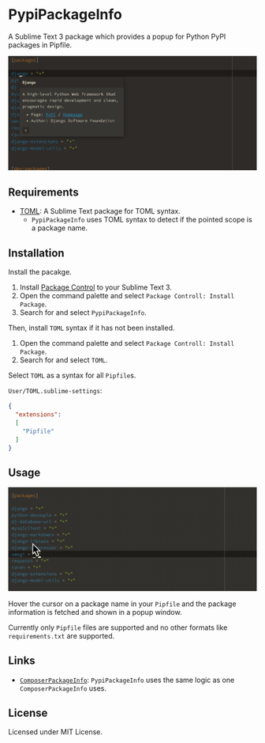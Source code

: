 # PypiPackageInfo

A Sublime Text 3 package which provides a popup for Python PyPI packages in Pipfile.

![capture](https://raw.githubusercontent.com/gh640/SublimePypiPackageInfo/master/assets/capture.png)

## Requirements

- [TOML](https://packagecontrol.io/packages/TOML): A Sublime Text package for TOML syntax.
    - `PypiPackageInfo` uses TOML syntax to detect if the pointed scope is a package name.

## Installation

Install the pacakge.

1. Install [Package Control](https://packagecontrol.io/installation) to your Sublime Text 3.
2. Open the command palette and select `Package Controll: Install Package`.
3. Search for and select `PypiPackageInfo`.

Then, install `TOML` syntax if it has not been installed.

1. Open the command palette and select `Package Controll: Install Package`.
2. Search for and select `TOML`.

Select `TOML` as a syntax for all `Pipfile`s.

`User/TOML.sublime-settings`:

```json
{
  "extensions":
  [
    "Pipfile"
  ]
}
```

## Usage

![capture](https://raw.githubusercontent.com/gh640/SublimePypiPackageInfo/master/assets/capture.gif)

Hover the cursor on a package name in your `Pipfile` and the package information is fetched and shown in a popup window.

Currently only `Pipfile` files are supported and no other formats like `requirements.txt` are supported.

## Links

- [`ComposerPackageInfo`](https://packagecontrol.io/packages/ComposerPackageInfo): `PypiPackageInfo` uses the same logic as one `ComposerPackageInfo` uses.

## License

Licensed under MIT License.
